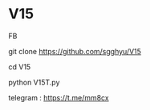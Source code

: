 # V15
FB


git clone https://github.com/sgghyu/V15

cd V15

python V15T.py

telegram : https://t.me/mm8cx
